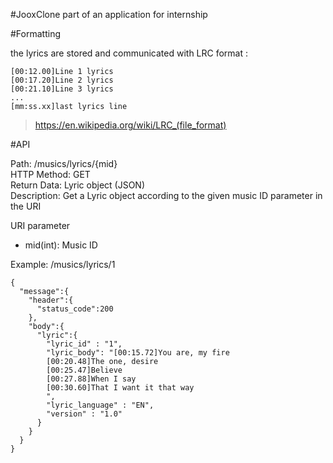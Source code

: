 #JooxClone
part of an application for internship

#Formatting

the lyrics are stored and communicated with LRC format :
```
[00:12.00]Line 1 lyrics
[00:17.20]Line 2 lyrics
[00:21.10]Line 3 lyrics
...
[mm:ss.xx]last lyrics line
```
>https://en.wikipedia.org/wiki/LRC_(file_format)

#API

Path: /musics/lyrics/{mid}  
HTTP Method: GET  
Return Data: Lyric object (JSON)  
Description: Get a Lyric object according to the given music ID parameter in the URI  

URI parameter
  - mid(int): Music ID

Example: /musics/lyrics/1  
```
{  
  "message":{  
    "header":{  
      "status_code":200  
    },  
    "body":{  
      "lyric":{  
        "lyric_id" : "1",  
        "lyric_body": "[00:15.72]You are, my fire  
        [00:20.48]The one, desire  
        [00:25.47]Believe  
        [00:27.88]When I say  
        [00:30.60]That I want it that way  
        ",  
        "lyric_language" : "EN",  
        "version" : "1.0"  
      }  
    }  
  }  
}  
```
